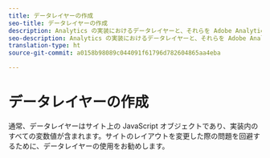 ```yaml
---
title: データレイヤーの作成
seo-title: データレイヤーの作成
description: Analytics の実装におけるデータレイヤーと、それらを Adobe Analytics で変数のマッピングに使用する方法について説明します。
seo-description: Analytics の実装におけるデータレイヤーと、それらを Adobe Analytics で変数のマッピングに使用する方法について説明します。
translation-type: ht
source-git-commit: a0158b98089c044091f61796d782604865aa4eba

---
```



# データレイヤーの作成

通常、データレイヤーはサイト上の JavaScript オブジェクトであり、実装内のすべての変数値が含まれます。サイトのレイアウトを変更した際の問題を回避するために、データレイヤーの使用をお勧めします。